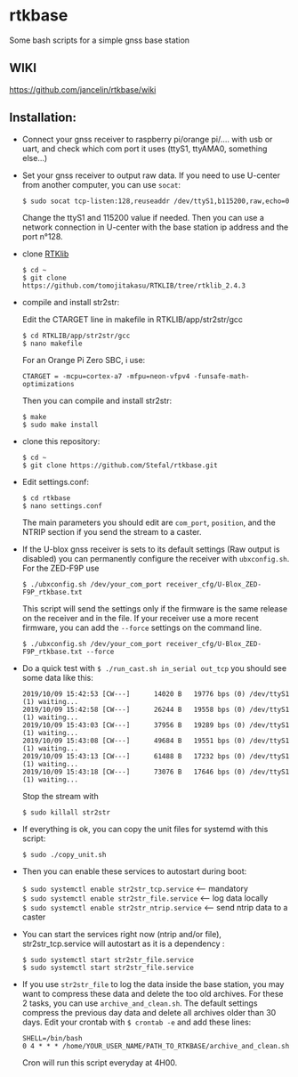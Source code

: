 # rtkbase

Some bash scripts for a simple gnss base station

## WIKI

https://github.com/jancelin/rtkbase/wiki

## Installation: 

+ Connect your gnss receiver to raspberry pi/orange pi/.... with usb or uart, and check which com port it uses (ttyS1, ttyAMA0, something else...)

+ Set your gnss receiver to output raw data. If you need to use U-center from another computer, you can use `socat`:

   ``$ sudo socat tcp-listen:128,reuseaddr /dev/ttyS1,b115200,raw,echo=0``
   
   Change the ttyS1 and 115200 value if needed. Then you can use a network connection in U-center with the base station ip address and the port n°128.

+ clone [RTKlib](https://github.com/tomojitakasu/RTKLIB/tree/rtklib_2.4.3)

   ```
   $ cd ~
   $ git clone https://github.com/tomojitakasu/RTKLIB/tree/rtklib_2.4.3
   ```

+ compile and install str2str:

   Edit the CTARGET line in makefile in RTKLIB/app/str2str/gcc
   
   ```
   $ cd RTKLIB/app/str2str/gcc
   $ nano makefile
   ```
   
   For an Orange Pi Zero SBC, i use:
   
   ``CTARGET = -mcpu=cortex-a7 -mfpu=neon-vfpv4 -funsafe-math-optimizations``
   
   Then you can compile and install str2str:
   
   ```  
   $ make
   $ sudo make install
   ```

+ clone this repository:

   ```
   $ cd ~
   $ git clone https://github.com/Stefal/rtkbase.git
   ```

+ Edit settings.conf:

   ```
   $ cd rtkbase
   $ nano settings.conf
   ```

   The main parameters you should edit are `com_port`, `position`, and the NTRIP section if you send the stream to a caster.

+ If the U-blox gnss receiver is sets to its default settings (Raw output is disabled) you can permanently configure the receiver with `ubxconfig.sh`. For the ZED-F9P use

   ```
   $ ./ubxconfig.sh /dev/your_com_port receiver_cfg/U-Blox_ZED-F9P_rtkbase.txt
   ```
   This script will send the settings only if the firmware is the same release on the receiver and in the file. If your receiver use a more recent firmware, you can add the `--force` settings on the command line.
   ```
   $ ./ubxconfig.sh /dev/your_com_port receiver_cfg/U-Blox_ZED-F9P_rtkbase.txt --force
   ```
   
+ Do a quick test with ``$ ./run_cast.sh in_serial out_tcp`` you should see some data like this:
   ```
   2019/10/09 15:42:53 [CW---]      14020 B   19776 bps (0) /dev/ttyS1 (1) waiting...
   2019/10/09 15:42:58 [CW---]      26244 B   19558 bps (0) /dev/ttyS1 (1) waiting...
   2019/10/09 15:43:03 [CW---]      37956 B   19289 bps (0) /dev/ttyS1 (1) waiting...
   2019/10/09 15:43:08 [CW---]      49684 B   19551 bps (0) /dev/ttyS1 (1) waiting...
   2019/10/09 15:43:13 [CW---]      61488 B   17232 bps (0) /dev/ttyS1 (1) waiting...
   2019/10/09 15:43:18 [CW---]      73076 B   17646 bps (0) /dev/ttyS1 (1) waiting...
   ```
   Stop the stream with 
   
   ```
   $ sudo killall str2str
   ```
   
+ If everything is ok, you can copy the unit files for systemd with this script:

   ```
   $ sudo ./copy_unit.sh
   ```

+ Then you can enable these services to autostart during boot:  

   ``$ sudo systemctl enable str2str_tcp.service``  <-- mandatory  
   ``$ sudo systemctl enable str2str_file.service`` <-- log data locally  
   ``$ sudo systemctl enable str2str_ntrip.service`` <-- send ntrip data to a caster
   
+ You can start the services right now (ntrip and/or file), str2str_tcp.service will autostart as it is a dependency :

  ``$ sudo systemctl start str2str_file.service``  
  ``$ sudo systemctl start str2str_file.service``  
  
+ If you use `str2str_file` to log the data inside the base station, you may want to compress these data and delete the too old archives. For these 2 tasks, you can use `archive_and_clean.sh`. The default settings compress the previous day data and delete all archives older than 30 days. Edit your crontab with ``$ crontab -e`` and add these lines:
   ```
   SHELL=/bin/bash
   0 4 * * * /home/YOUR_USER_NAME/PATH_TO_RTKBASE/archive_and_clean.sh
   ```
   Cron will run this script everyday at 4H00.
